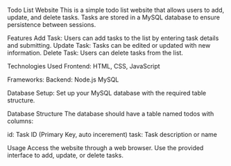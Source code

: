 Todo List Website
This is a simple todo list website that allows users to add, update, and delete tasks. Tasks are stored in a MySQL database to ensure persistence between sessions.

Features
Add Task: Users can add tasks to the list by entering task details and submitting.
Update Task: Tasks can be edited or updated with new information.
Delete Task: Users can delete tasks from the list.

Technologies Used
Frontend:
HTML, CSS, JavaScript

Frameworks: 
Backend:
Node.js
MySQL

Database Setup:
Set up your MySQL database with the required table structure.

Database Structure
The database should have a table named todos with columns:

id: Task ID (Primary Key, auto incerement)
task: Task description or name

Usage
Access the website through a web browser.
Use the provided interface to add, update, or delete tasks.
